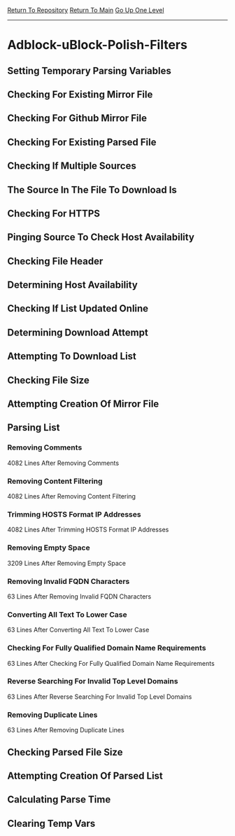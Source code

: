 [Return To Repository](https://github.com/deathbybandaid/piholeparser/)
[Return To Main](https://github.com/deathbybandaid/piholeparser/blob/master/RecentRunLogs/Mainlog.md)
[Go Up One Level](https://github.com/deathbybandaid/piholeparser/blob/master/RecentRunLogs/TopLevelScripts/30-Processing-External-Blacklists.md)
____________________________________
# Adblock-uBlock-Polish-Filters
## Setting Temporary Parsing Variables
## Checking For Existing Mirror File
## Checking For Github Mirror File
## Checking For Existing Parsed File
## Checking If Multiple Sources
## The Source In The File To Download Is
## Checking For HTTPS
## Pinging Source To Check Host Availability
## Checking File Header
## Determining Host Availability
## Checking If List Updated Online
## Determining Download Attempt
## Attempting To Download List
## Checking File Size
## Attempting Creation Of Mirror File
## Parsing List
### Removing Comments
4082 Lines After Removing Comments
### Removing Content Filtering
4082 Lines After Removing Content Filtering
### Trimming HOSTS Format IP Addresses
4082 Lines After Trimming HOSTS Format IP Addresses
### Removing Empty Space
3209 Lines After Removing Empty Space
### Removing Invalid FQDN Characters
63 Lines After Removing Invalid FQDN Characters
### Converting All Text To Lower Case
63 Lines After Converting All Text To Lower Case
### Checking For Fully Qualified Domain Name Requirements
63 Lines After Checking For Fully Qualified Domain Name Requirements
### Reverse Searching For Invalid Top Level Domains
63 Lines After Reverse Searching For Invalid Top Level Domains
### Removing Duplicate Lines
63 Lines After Removing Duplicate Lines
## Checking Parsed File Size
## Attempting Creation Of Parsed List
## Calculating Parse Time
## Clearing Temp Vars
